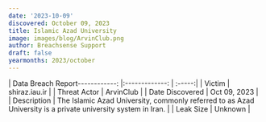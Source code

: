 ```yaml
---
date: '2023-10-09'
discovered: October 09, 2023
title: Islamic Azad University
image: images/blog/ArvinClub.png
author: Breachsense Support
draft: false
yearmonths: 2023/october
---
```


| Data Breach Report------------:     |:-------------:    | :-----:|
| Victim      | shiraz.iau.ir      | 
| Threat Actor      | ArvinClub      | 
| Date Discovered      | Oct 09, 2023      | 
| Description      | The Islamic Azad University, commonly referred to as Azad University is a private university system in Iran.      | 
| Leak Size      | Unknown      | 

